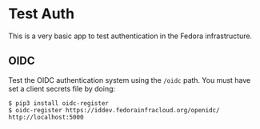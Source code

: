 # Test Auth

This is a very basic app to test authentication in the Fedora infrastructure.


## OIDC

Test the OIDC authentication system using the `/oidc` path. You must have set a client secrets file by doing:

```
$ pip3 install oidc-register
$ oidc-register https://iddev.fedorainfracloud.org/openidc/ http://localhost:5000
```
